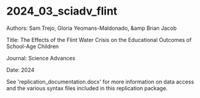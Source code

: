 # 2024_03_sciadv_flint

Authors: Sam Trejo, Gloria Yeomans-Maldonado, &amp Brian Jacob

Title: The Effects of the Flint Water Crisis on the Educational Outcomes of School-Age Children

Journal: Science Advances

Date: 2024

See 'replication_documentation.docx' for more information on data access and the various syntax files included in this replication package. 
